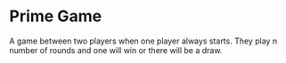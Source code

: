 # Prime Game
A game between two players when one player always starts. They play n number of rounds and one will win or there will be a draw.
